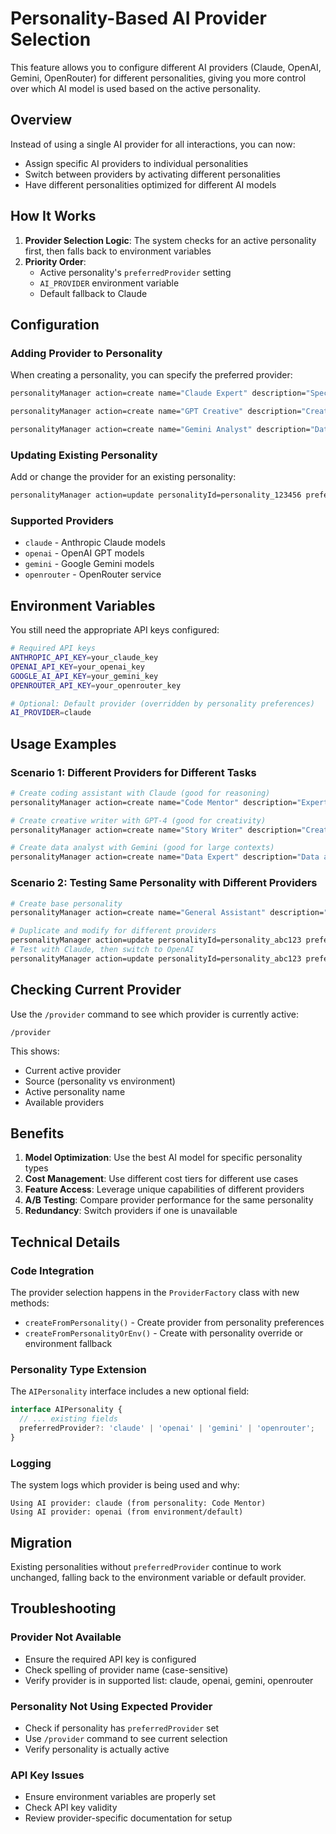 # Personality-Based AI Provider Selection

This feature allows you to configure different AI providers (Claude, OpenAI, Gemini, OpenRouter) for different personalities, giving you more control over which AI model is used based on the active personality.

## Overview

Instead of using a single AI provider for all interactions, you can now:
- Assign specific AI providers to individual personalities
- Switch between providers by activating different personalities
- Have different personalities optimized for different AI models

## How It Works

1. **Provider Selection Logic**: The system checks for an active personality first, then falls back to environment variables
2. **Priority Order**:
   - Active personality's `preferredProvider` setting
   - `AI_PROVIDER` environment variable
   - Default fallback to Claude

## Configuration

### Adding Provider to Personality

When creating a personality, you can specify the preferred provider:

```bash
personalityManager action=create name="Claude Expert" description="Specialized for complex reasoning" tone=professional communicationStyle=detailed preferredProvider=claude

personalityManager action=create name="GPT Creative" description="Creative writing assistant" tone=enthusiastic communicationStyle=collaborative preferredProvider=openai

personalityManager action=create name="Gemini Analyst" description="Data analysis helper" tone=analytical communicationStyle=explanatory preferredProvider=gemini
```

### Updating Existing Personality

Add or change the provider for an existing personality:

```bash
personalityManager action=update personalityId=personality_123456 preferredProvider=claude
```

### Supported Providers

- `claude` - Anthropic Claude models
- `openai` - OpenAI GPT models  
- `gemini` - Google Gemini models
- `openrouter` - OpenRouter service

## Environment Variables

You still need the appropriate API keys configured:

```bash
# Required API keys
ANTHROPIC_API_KEY=your_claude_key
OPENAI_API_KEY=your_openai_key
GOOGLE_AI_API_KEY=your_gemini_key
OPENROUTER_API_KEY=your_openrouter_key

# Optional: Default provider (overridden by personality preferences)
AI_PROVIDER=claude
```

## Usage Examples

### Scenario 1: Different Providers for Different Tasks

```bash
# Create coding assistant with Claude (good for reasoning)
personalityManager action=create name="Code Mentor" description="Expert coding assistant" tone=professional communicationStyle=mentoring expertise=programming,debugging preferredProvider=claude

# Create creative writer with GPT-4 (good for creativity)
personalityManager action=create name="Story Writer" description="Creative writing assistant" tone=enthusiastic communicationStyle=collaborative expertise=writing,storytelling preferredProvider=openai

# Create data analyst with Gemini (good for large contexts)
personalityManager action=create name="Data Expert" description="Data analysis specialist" tone=analytical communicationStyle=detailed expertise=data-analysis,statistics preferredProvider=gemini
```

### Scenario 2: Testing Same Personality with Different Providers

```bash
# Create base personality
personalityManager action=create name="General Assistant" description="Helpful AI assistant" tone=friendly communicationStyle=conversational

# Duplicate and modify for different providers
personalityManager action=update personalityId=personality_abc123 preferredProvider=claude
# Test with Claude, then switch to OpenAI
personalityManager action=update personalityId=personality_abc123 preferredProvider=openai
```

## Checking Current Provider

Use the `/provider` command to see which provider is currently active:

```
/provider
```

This shows:
- Current active provider
- Source (personality vs environment)
- Active personality name
- Available providers

## Benefits

1. **Model Optimization**: Use the best AI model for specific personality types
2. **Cost Management**: Use different cost tiers for different use cases
3. **Feature Access**: Leverage unique capabilities of different providers
4. **A/B Testing**: Compare provider performance for the same personality
5. **Redundancy**: Switch providers if one is unavailable

## Technical Details

### Code Integration

The provider selection happens in the `ProviderFactory` class with new methods:
- `createFromPersonality()` - Create provider from personality preferences
- `createFromPersonalityOrEnv()` - Create with personality override or environment fallback

### Personality Type Extension

The `AIPersonality` interface includes a new optional field:
```typescript
interface AIPersonality {
  // ... existing fields
  preferredProvider?: 'claude' | 'openai' | 'gemini' | 'openrouter';
}
```

### Logging

The system logs which provider is being used and why:
```
Using AI provider: claude (from personality: Code Mentor)
Using AI provider: openai (from environment/default)
```

## Migration

Existing personalities without `preferredProvider` continue to work unchanged, falling back to the environment variable or default provider.

## Troubleshooting

### Provider Not Available
- Ensure the required API key is configured
- Check spelling of provider name (case-sensitive)
- Verify provider is in supported list: claude, openai, gemini, openrouter

### Personality Not Using Expected Provider
- Check if personality has `preferredProvider` set
- Use `/provider` command to see current selection
- Verify personality is actually active

### API Key Issues
- Ensure environment variables are properly set
- Check API key validity
- Review provider-specific documentation for setup 